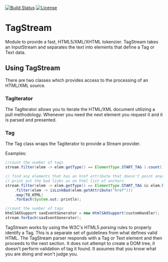 [![Build Status](https://travis-ci.org/JEBailey/tagstream.svg?branch=master)](https://travis-ci.org/JEBailey/tagstream) [![License](https://img.shields.io/badge/License-Apache%202.0-blue.svg)](https://www.apache.org/licenses/LICENSE-2.0)

# TagStream
Module to provide a fast, HTML5/XML/XHTML tokenzier. TagStream takes an InputStream and separates the text into elements that define a Tag or Text data. 

## Using TagStream 
There are two classes which provides access to the processing of an HTML/XML source. 

### TagIterator
The TagIterator allows you to iterate the HTML/XML document utilizing a pull methodology. Whenever you need the next element you request it and it is parsed and presented.

### Tag
The Tag class wraps the TagIterator to provide a Stream<Element> provider.


Examples:

```java
//count the number of tags
stream.filter(elem -> elem.getType() == ElementType.START_TAG ).count();
```

```java
// find any elements that has an href attribute that doesn't point anywhere
// print out the bad links as an html list of anchors 
stream.filter(elem -> elem.getType() == ElementType.START_TAG && elem.hasAttribute("href") )
    .filter(elem -> isLinkBad(elem.getAttribute("href")))
    .map(TO_HTML)
    .forEach(System.out::println);
```

```java
//count the number of tags
HtmlSAXSupport saxEventGenerator = new HtmlSAXSupport(customHandler);
stream.forEach(saxEventGenerator);
```
TagStream works by using the W3C's HTML5 *parsing* rules to properly identify a Tag. This is a separate set of guidelines from what defines valid HTML. The TagStream parser responds with a Tag or Text element and then proceeds to the next section. It does not attempt to create a DOM tree, it doesn't perform validation of tag it found. It assumes that you know what you are doing and won't judge you.


